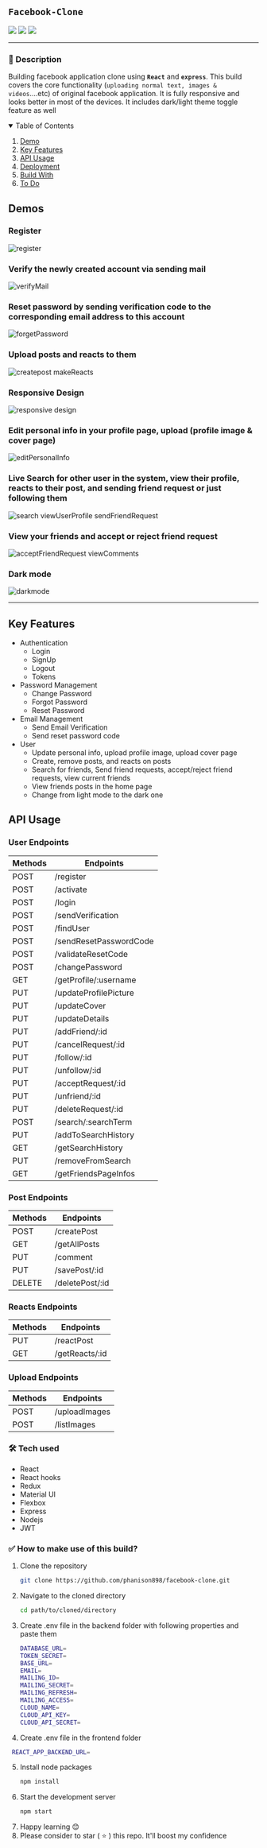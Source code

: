 ## **`Facebook-Clone`**

![](https://img.shields.io/github/languages/code-size/phanison898/facebook-clone?style=flat-square)
![](https://img.shields.io/github/languages/top/phanison898/facebook-clone?style=flat-square)
![](https://img.shields.io/github/license/phanison898/facebook-clone?style=flat-square)

---
### 🚥 Description

Building facebook application clone using **`React`** and **`express`**. This build covers the core functionality (`uploading normal text, images & videos`....etc) of original facebook application. It is fully responsive and looks better in most of the devices. It includes dark/light theme toggle feature as well



<!-- TABLE OF CONTENTS -->
<details open="open">
  <summary>Table of Contents</summary>
  <ol>
    <li>
      <a href="#demos">Demo</a>
    </li>
    <li>
      <a href="#key-features">Key Features</a>
    </li>
    <li>
      <a href="#api-usage">API Usage</a>
    </li>
    <li>
      <a href="#deployment">Deployment</a>
    </li>
    <li>
      <a href="#build-with">Build With</a>
    </li>
    <li>
      <a href="#to-do">To Do</a>
    </li>
  </ol>
</details>


## Demos

<h3>Register</h3>

![register](https://user-images.githubusercontent.com/75969308/193156186-758504b9-f965-4aeb-b7ad-6caf1eca230a.gif)

<h3>Verify the newly created account via sending mail</h3>

![verifyMail](https://user-images.githubusercontent.com/75969308/193156623-7971294b-b389-4475-a827-bd575746b96a.gif)

<h3>Reset password by sending verification code to the corresponding email address to this account</h3>

![forgetPassword](https://user-images.githubusercontent.com/75969308/193156829-5f01763a-a378-4d5f-b14f-8442d0fa0847.gif)


<h3>Upload posts and reacts to them</h3>

![createpost makeReacts](https://user-images.githubusercontent.com/75969308/193156940-3313293f-0bd5-45c8-ba14-0adf88429644.gif)


<h3>Responsive Design</h3>

![responsive design](https://user-images.githubusercontent.com/75969308/193157058-7ee0e507-7611-4eb3-adab-b35e166bccf1.gif)

<h3>Edit personal info in your profile page, upload (profile image & cover page)</h3>

![editPersonalInfo](https://user-images.githubusercontent.com/75969308/193157129-9a5658f5-c710-4bf6-b25f-10c0018061f2.gif)


<h3>Live Search for other user in the system, view their profile, reacts to their post, and sending friend request or just following them</h3>

![search viewUserProfile sendFriendRequest](https://user-images.githubusercontent.com/75969308/193157152-8e46cc6c-db90-42c7-9b01-802e92ab0432.gif)

<h3>View your friends and accept or reject friend request</h3>

![acceptFriendRequest viewComments](https://user-images.githubusercontent.com/75969308/193157421-b1464ed5-403e-414e-b396-81a55dea6081.gif)

<h3>Dark mode</h3>

![darkmode](https://user-images.githubusercontent.com/75969308/193157574-e22a74d3-113d-4f45-8363-0d17ca870a46.gif)

------------------------------





## Key Features

* Authentication
  * Login 
  * SignUp
  * Logout
  * Tokens
* Password Management
  * Change Password 
  * Forgot Password 
  * Reset Password  
* Email Management
  * Send Email Verification 
  * Send reset password code 
* User
  * Update personal info, upload profile image, upload cover page
  * Create, remove posts, and reacts on posts
  * Search for friends, Send friend requests, accept/reject friend requests, view current friends
  * View friends posts in the home page 
  * Change from light mode to the dark one


## API Usage

### User Endpoints

| Methods  |        Endpoints       |
| -------  | ---------------------- |
| POST     | /register              |          
| POST     | /activate              |          
| POST     | /login                 |         
| POST     | /sendVerification      |          
| POST     | /findUser              |          
| POST     | /sendResetPasswordCode |          
| POST     | /validateResetCode     |
| POST     | /changePassword        |
| GET      | /getProfile/:username  |          
| PUT     | /updateProfilePicture  |          
| PUT     | /updateCover           |          
| PUT     | /updateDetails         |          
| PUT     | /addFriend/:id         |
| PUT     | /cancelRequest/:id         |
| PUT     | /follow/:id            |          
| PUT     | /unfollow/:id          |   
 PUT     | /acceptRequest/:id          | 
| PUT     | /unfriend/:id          |      
| PUT     | /deleteRequest/:id          |
| POST     | /search/:searchTerm    |          
| PUT     | /addToSearchHistory    |          
| GET     | /getSearchHistory      |          
| PUT     | /removeFromSearch      |          
| GET     | /getFriendsPageInfos   |          



### Post Endpoints

| Methods |        Endpoints       |
| ------- | ---------------------- |
| POST    | /createPost            |
| GET     | /getAllPosts           |
| PUT     | /comment               |
| PUT     | /savePost/:id          |
| DELETE     | /deletePost/:id        |


### Reacts Endpoints

| Methods |        Endpoints       |
| ------- | ---------------------- |
| PUT    | /reactPost             |
| GET     | /getReacts/:id         |

### Upload Endpoints

| Methods |        Endpoints       |
| ------- | ---------------------- |
| POST    | /uploadImages          |
| POST     | /listImages            |



### 🛠 Tech used

- React
- React hooks
- Redux
- Material UI
- Flexbox
- Express
- Nodejs
- JWT


### ✅ How to make use of this build?

1. Clone the repository
   ```bash
   git clone https://github.com/phanison898/facebook-clone.git
   ```
2. Navigate to the cloned directory
   ```bash
   cd path/to/cloned/directory
   ```
3. Create .env file in the backend folder with following properties and paste them
   ```bash
   DATABASE_URL=
   TOKEN_SECRET=
   BASE_URL=
   EMAIL=
   MAILING_ID=
   MAILING_SECRET=
   MAILING_REFRESH=
   MAILING_ACCESS=
   CLOUD_NAME=
   CLOUD_API_KEY=
   CLOUD_API_SECRET=
   ```
4. Create .env file in the frontend folder
  ```bash
   REACT_APP_BACKEND_URL=
   ```
5. Install node packages
   ```bash
   npm install
   ```
6. Start the development server
   ```bash
   npm start
   ```
7. Happy learning 😊
8. Please consider to star ( ⭐ ) this repo. It'll boost my confidence





